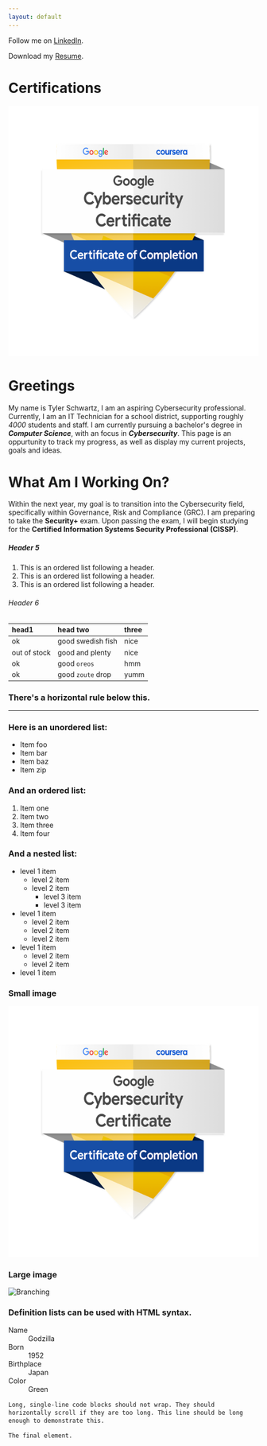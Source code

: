 ```yaml
---
layout: default
---
```


Follow me on [LinkedIn](https://www.linkedin.com/in/tyler-schwartz-3003a2196/).

Download my [Resume](https://github.com/schwartztyler98/tschwartz.github.io/blob/main/tschwartz_resume_August_2024.pdf).

# Certifications 

![Google Cybersecurity Certificate](https://github.com/schwartztyler98/tschwartz.github.io/blob/main/GCC.png)

# Greetings

My name is Tyler Schwartz, I am an aspiring Cybersecurity professional. Currently, I am an IT Technician for a school district, supporting roughly _4000_ students and staff. I am currently pursuing a bachelor's degree in _**Computer Science**_, with an focus in _**Cybersecurity**_. This page is an oppurtunity to track my progress, as well as display my current projects, goals and ideas. 

# What Am I Working On?

Within the next year, my goal is to transition into the Cybersecurity field, specifically within Governance, Risk and Compliance (GRC). I am preparing to take the **Security+** exam. Upon passing the exam, I will begin studying for the **Certified Information Systems Security Professional (CISSP)**.

##### Header 5

1.  This is an ordered list following a header.
2.  This is an ordered list following a header.
3.  This is an ordered list following a header.

###### Header 6

| head1        | head two          | three |
|:-------------|:------------------|:------|
| ok           | good swedish fish | nice  |
| out of stock | good and plenty   | nice  |
| ok           | good `oreos`      | hmm   |
| ok           | good `zoute` drop | yumm  |

### There's a horizontal rule below this.

* * *

### Here is an unordered list:

*   Item foo
*   Item bar
*   Item baz
*   Item zip

### And an ordered list:

1.  Item one
1.  Item two
1.  Item three
1.  Item four

### And a nested list:

- level 1 item
  - level 2 item
  - level 2 item
    - level 3 item
    - level 3 item
- level 1 item
  - level 2 item
  - level 2 item
  - level 2 item
- level 1 item
  - level 2 item
  - level 2 item
- level 1 item

### Small image

![Google Cybersecurity Certificate](https://github.com/schwartztyler98/tschwartz.github.io/blob/main/GCC.png)

### Large image

![Branching](https://guides.github.com/activities/hello-world/branching.png)


### Definition lists can be used with HTML syntax.

<dl>
<dt>Name</dt>
<dd>Godzilla</dd>
<dt>Born</dt>
<dd>1952</dd>
<dt>Birthplace</dt>
<dd>Japan</dd>
<dt>Color</dt>
<dd>Green</dd>
</dl>

```
Long, single-line code blocks should not wrap. They should horizontally scroll if they are too long. This line should be long enough to demonstrate this.
```

```
The final element.
```
